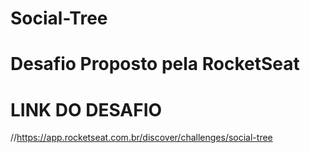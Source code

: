 # Social-Tree
<!--Desafio RocketSeat-->

# Desafio Proposto pela RocketSeat
# LINK DO DESAFIO 
//https://app.rocketseat.com.br/discover/challenges/social-tree
